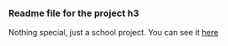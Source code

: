 ### Readme file for the project h3

Nothing special, just a school project. You can see it [here](https://terokarvinen.com/2021/configuration-management-systems-2022-spring/)
